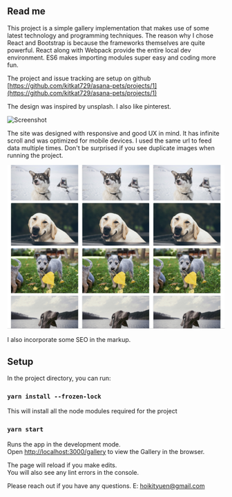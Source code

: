 ## Read me
This project is a simple gallery implementation that makes use of
some latest technology and programming techniques. The reason why
I chose React and Bootstrap is because the frameworks themselves are
quite powerful. React along with Webpack provide the entire local dev
environment. ES6 makes importing modules super easy and coding more
fun.

The project and issue tracking are setup on github
[https://github.com/kitkat729/asana-pets/projects/1](https://github.com/kitkat729/asana-pets/projects/1)
 
The design was inspired by unsplash. I also like pinterest.

![Screenshot](Site-screenshot.png)

The site was designed with responsive and good UX in mind. It has
infinite scroll and was optimized for mobile devices. I used the
same url to feed data multiple times. Don't be surprised if you see
duplicate images when running the project.

![Screenshot](Dup-images-screenshot.png)

I also incorporate some SEO in the markup.
 
## Setup

In the project directory, you can run:

### `yarn install --frozen-lock`

This will install all the node modules required for the project

### `yarn start`

Runs the app in the development mode.<br>
Open [http://localhost:3000/gallery](http://localhost:3000/gallery)
to view the Gallery in the browser.

The page will reload if you make edits.<br>
You will also see any lint errors in the console.

Please reach out if you have any questions.
E: hoikityuen@gmail.com
